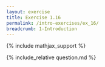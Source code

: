 ```yaml
---
layout: exercise
title: Exercise 1.16
permalink: /intro-exercises/ex_16/
breadcrumb: 1-Introduction
---
```


{% include mathjax_support %}

<div><i class="arrow-up loader" data-chapter="intro-exercises" data-exercise="ex_16" data-rating="0"></i></div>
{% include_relative question.md %}

